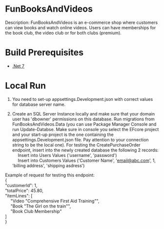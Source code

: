 # FunBooksAndVideos

Description:
FunBooksAndVideos is an e-commerce shop where customers can view books and watch online videos. Users
can have memberships for the book club, the video club or for both clubs (premium).

# Build Prerequisites

- [.Net 7](https://dotnet.microsoft.com/en-us/download/dotnet/7.0)

# Local Run
1. You need to set-up appsettings.Development.json with correct values for database server name.

2. Create an SQL Server Instance locally and make sure that your domain user has 'dbowner' permissions on this database. 
Run migrations from FunBooksAndVideos.Data (you can use Package Manager Console and run Update-Databse. Make sure in console you select the EFcore project and your start-up project is the one containing the appsettings.Development.json file. Pay attention to your connection string to be the local one).
For testing the CreatePurchaseOrder endpoint, insert into the newly created database the following 2 records:  
&emsp;  Insert into Users Values ('username', 'password')  
&emsp;  Insert into Customers Values ('Customer Name', 'email@abc.com', 1, 'billing address', 'shipping asdress')  

Example of request for testing this endpoint:  
{  
  "customerId": 1,  
  "totalPrice": 45.80,  
  "itemLines": [  
&emsp; "Video \"Comprehensive First Aid Training\"",  
&emsp; "Book \"The Girl on the train\"",  
&emsp; "Book Club Membership"  
  ]  
}  
     
